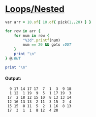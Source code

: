 [1]: http://rosettacode.org/wiki/Loops/Nested

# [Loops/Nested][1]

```ruby
var arr = 10.of{ 10.of{ pick(1..20) } }

for row in arr {
    for num in row {
        "%3d".printf(num)
        num == 20 && goto :OUT
    }
    print "\n"
} @:OUT

print "\n"
```

#### Output:
```
  9 17 14 17 17  7  1  3  9 18
  1 12  1 19  9  5  1 17 19  3
 17  2 18 12 15 10  8 13 13 14
 12 16 13 13  2 11  3 15  2  4
 15 15  8 11  5  2  1 16  8 13
 17  3  1  1  8 12  4 20
```

